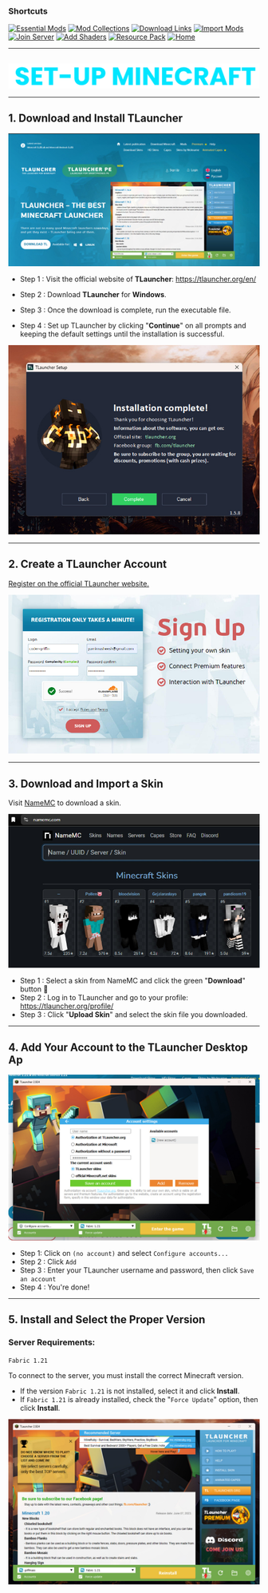 ### Shortcuts

[![Essential Mods](https://img.shields.io/badge/Essential%20Mods-skyblue?style=for-the-badge&logoColor=gray)](https://drive.google.com/drive/u/0/folders/1expguYgTjUxkGpnMVZYCzMNWrF-VKAHP)
[![Mod Collections](https://img.shields.io/badge/Mod%20Collections-skyblue?style=for-the-badge&logoColor=gray)](https://drive.google.com/drive/u/0/folders/1zVUG5khpVl5C_pMYmL3IO9xMy03WYyUB)
[![Download Links](https://img.shields.io/badge/Download%20Links-skyblue?style=for-the-badge&logoColor=gray)](https://drive.google.com/drive/u/0/folders/12r5TuwIdvtbbt_RJacWdFZ7pzLhuUHIU)
[![Import Mods](https://img.shields.io/badge/Import%20Mods-skyblue?style=for-the-badge&logoColor=gray)](import-mods.md)
[![Join Server](https://img.shields.io/badge/Join%20Server-skyblue?style=for-the-badge&logoColor=gray)](join-to-server.md)
[![Add Shaders](https://img.shields.io/badge/Add%20Shaders-skyblue?style=for-the-badge&logoColor=gray)](use-shaders.md)
[![Resource Pack](https://img.shields.io/badge/Resource%20Packs-skyblue?style=for-the-badge&logoColor=gray)](resourcepack.md)
[![Home](https://img.shields.io/badge/Home-white?style=for-the-badge&logoColor=gray)](../../README.md)

---

##

<div align="center"> <img src="../../assets/texts/setup-mc.png"> </div>

---

## 1. Download and Install TLauncher
<div align="center"> <img src="../../assets/images/setup-mc/visit tlauncher.jpg"> </div>

- Step 1 : Visit the official website of **TLauncher**: https://tlauncher.org/en/

- Step 2 : Download **TLauncher** for **Windows**.

- Step 3 : Once the download is complete, run the executable file.

- Step 4 : Set up TLauncher by clicking "**Continue**" on all prompts and keeping the default settings until the installation is successful.

<div align="center"> <img src="../../assets/images/setup-mc/tlauncher-setup6.jpg"> </div>

---

## 2. Create a TLauncher Account

[Register on the official TLauncher website.](https://tlauncher.org/en/reg/)

<div align="center"> <img src="../../assets/images/setup-mc/signup.jpg"> </div>

---

## 3. Download and Import a Skin 

Visit [NameMC](https://namemc.com/) to download a skin.
<div align="center"> <img src="../../assets/images/setup-mc/skin.jpg"> </div>

- Step 1 : Select a skin from NameMC and click the green "**Download**" button 🔽
- Step 2 : Log in to TLauncher and go to your profile: https://tlauncher.org/profile/
- Step 3 : Click "**Upload Skin**" and select the skin file you downloaded.

---

## 4. Add Your Account to the TLauncher Desktop Ap

<div align="center"> <img src="../../assets/images/setup-mc/add tlauncher account.jpg"> </div>

- Step 1: Click on `(no account)` and select `Configure accounts...`
- Step 2 : Click `Add`
- Step 3 : Enter your TLauncher username and password, then click `Save an account`
- Step 4 : You're done!

---

## 5. Install and Select the Proper Version

### **Server Requirements:**
`Fabric 1.21`

To connect to the server, you must install the correct Minecraft version.
- If the version `Fabric 1.21` is not installed, select it and click __Install__.
- If `Fabric 1.21` is already installed, check the "`Force Update`" option, then click __Install__.

<div align="center"> <img src="../../assets/images/setup-mc/force update.jpg"> </div>

##
